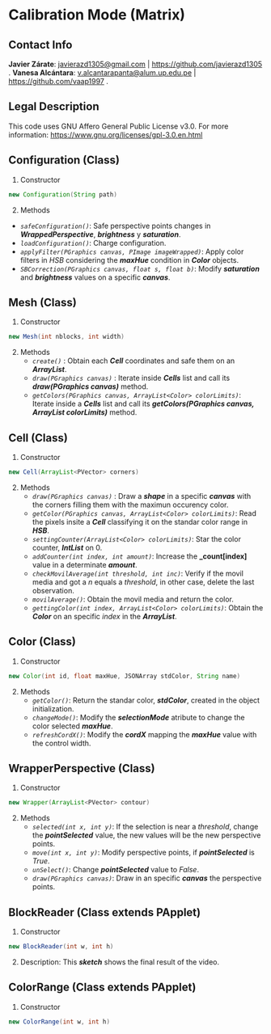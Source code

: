 # **Calibration Mode (Matrix)**

## **Contact Info**
**Javier Zárate**: javierazd1305@gmail.com | https://github.com/javierazd1305 .
**Vanesa Alcántara**: v.alcantarapanta@alum.up.edu.pe | https://github.com/vaap1997 .


## **Legal Description**
This code uses GNU Affero General Public License v3.0. For more information: https://www.gnu.org/licenses/gpl-3.0.en.html


## **Configuration (Class)**
1. Constructor
```java
new Configuration(String path)
```
2. Methods
- *`safeConfiguration()`*: Safe perspective points changes in **_WrappedPerspective_**, **_brightness_** y **_saturation_**.
- *`loadConfiguration()`*: Charge configuration.
- *`applyFilter(PGraphics canvas, PImage imageWrapped)`*: Apply color filters in *HSB* considering the **_maxHue_** condition in  **_Color_** objects.
- *`SBCorrection(PGraphics canvas, float s, float b)`*: Modify **_saturation_** and **_brightness_** values on a specific **_canvas_**.

## **Mesh (Class)**
1. Constructor
```java
new Mesh(int nblocks, int width)
```
2. Methods
   - *`create()`* : Obtain each **_Cell_** coordinates and safe them on an **_ArrayList_**.
   - *`draw(PGraphics canvas)`* : Iterate inside **_Cells_** list and call its **_draw(PGraphics canvas)_** method.
   - *`getColors(PGraphics canvas, ArrayList<Color> colorLimits)`*:  Iterate inside a **_Cells_** list and call its **_getColors(PGraphics canvas, ArrayList<Color> colorLimits)_** method.

## **Cell (Class)**
1. Constructor
```java
new Cell(ArrayList<PVector> corners)
```
2. Methods
   - *`draw(PGraphics canvas)`* : Draw a **_shape_**  in a specific **_canvas_** with the corners filling them with the maximun occurency color.
   - *`getColor(PGraphics canvas, ArrayList<Color> colorLimits)`*: Read the pixels insite a **_Cell_** classifying it on the standar color range in **_HSB_**.
   - *`settingCounter(ArrayList<Color> colorLimits)`*: Star the color counter,  **_IntList_** on 0.
   - *`addCounter(int index, int amount)`*: Increase the **_count[index]** value in a determinate **_amount_**.
   - *`checkMovilAverage(int threshold, int inc)`*: Verify if the movil media and got a _n_ equals a _threshold_, in other case, delete the last observation.
   - *`movilAverage()`*: Obtain the movil media and return the color.
   - *`gettingColor(int index, ArrayList<Color> colorLimits)`*:  Obtain the **_Color_** on an specific _index_ in the **_ArrayList<Color>_**.

## **Color (Class)**
1. Constructor
```java
new Color(int id, float maxHue, JSONArray stdColor, String name)
```
2. Methods
    - *`getColor()`*: Return the standar color, **_stdColor_**, created in the object initialization.
    - *`changeMode()`*: Modify the **_selectionMode_** atribute to change the color selected **_maxHue_**.
    - *`refreshCordX()`*: Modify the **_cordX_** mapping the **_maxHue_** value with the control width.

## **WrapperPerspective (Class)**
1. Constructor
```java
new Wrapper(ArrayList<PVector> contour)
```
2. Methods
    - *`selected(int x, int y)`*: If the selection is near a _threshold_, change the **_pointSelected_** value, the new values will be the new perspective points.
    - *`move(int x, int y)`*: Modify perspective points, if **_pointSelected_** is *True*.
    - *`unSelect()`*: Change **_pointSelected_** value to *False*.
    - *`draw(PGraphics canvas)`*: Draw in an specific **_canvas_** the perspective points.

## **BlockReader (Class extends PApplet)**
1. Constructor
```java
new BlockReader(int w, int h)
```
2. Description: This **_sketch_** shows the final result of the video.

## **ColorRange (Class extends PApplet)**
1. Constructor
```java
new ColorRange(int w, int h)
```
